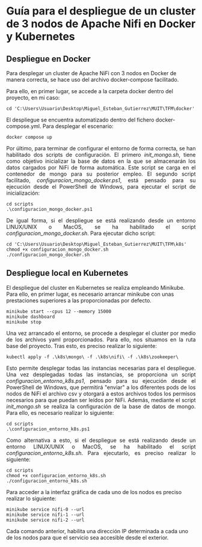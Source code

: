 # Guía para el despliegue de un cluster de 3 nodos de Apache Nifi en Docker y Kubernetes

## Despliegue en Docker

Para desplegar un cluster de Apache NiFi con 3 nodos en Docker de manera correcta, se hace uso del archivo docker-compose facilitado.

Para ello, en primer lugar, se accede a la carpeta docker dentro del proyecto, en mi caso:

```
cd 'C:\Users\Usuario\Desktop\Miguel_Esteban_Gutierrez\MUIT\TFM\docker'
```

El despliegue se encuentra automatizado dentro del fichero docker-compose.yml. Para desplegar el escenario:

```
docker compose up
```

<p align="justify">
Por último, para terminar de configurar el entorno de forma correcta, se han habilitado dos scripts de configuración. El primero <em>init_mongo.sh</em>, tiene como objetivo inicializar la base de datos en la que se almacenarán los datos cargados por NiFi de forma automática. Este script se carga en el contenedor de mongo para su posterior empleo. El segundo script facilitado, <em>configuracion_mongo_docker.ps1</em>, está pensado para su ejecución desde el PowerShell de Windows, para ejecutar el script de inicialización:
</p>

```
cd scripts
.\configuracion_mongo_docker.ps1
```

<p align="justify">
De igual forma, si el despliegue se está realizando desde un entorno LINUX/UNIX o MacOS, se ha habilitado el script <em>configuracion_mongo_docker.sh</em>. Para ejecutar dicho script:
</p>

```
cd 'C:\Users\Usuario\Desktop\Miguel_Esteban_Gutierrez\MUIT\TFM\k8s'
chmod +x configuracion_mongo_docker.sh
./configuracion_mongo_docker.sh
```

## Despliegue local en Kubernetes

El despliegue del cluster en Kubernetes se realiza empleando Minikube. Para ello, en primer lugar, es necesario arrancar minikube con unas prestaciones superiores a las proporcionadas por defecto.

```
minikube start --cpus 12 --memory 15000
minikube dashboard
minikube stop
```
<p align="justify">
Una vez arrancado el entorno, se procede a desplegar el cluster por medio de los archivos yaml proporcionados. Para ello, nos situamos en la ruta base del proyecto. Tras esto, es preciso realizar lo siguiente:
</p>

```
kubectl apply -f .\k8s\mongo\ -f .\k8s\nifi\ -f .\k8s\zookeeper\
```



 
<p align="justify">
Esto permite desplegar todas las instancias necesarias para el despliegue. Una vez desplegadas todas las instancias, se proporciona un script <em>configuracion_entorno_k8s.ps1</em>, pensado para su ejecución desde el PowerShell de Windows, que permitirá "enviar" a los diferentes pods de los nodos de NiFi el archivo csv y otorgará a estos archivos todos los permisos necesarios para que puedan ser leídos por NiFi. Además, mediante el script <em>init_mongo.sh</em> se realiza la configuración de la base de datos de mongo. Para ello, es necesario realizar lo siguiente: 
</p>

```
cd scripts
.\configuracion_entorno_k8s.ps1
```

<p align="justify">
Como alternativa a esto, si el despliegue se está realizando desde un entorno LINUX/UNIX o MacOS, se ha habilitado el script <em>configuracion_entorno_k8s.sh</em>. Para ejecutarlo, es preciso realizar lo siguiente:
</p>

```
cd scripts
chmod +x configuracion_entorno_k8s.sh
./configuracion_entorno_k8s.sh
```

Para acceder a la interfaz gráfica de cada uno de los nodos es preciso realizar lo siguiente:

```
minikube service nifi-0 --url
minikube service nifi-1 --url
minikube service nifi-2 --url
```

Cada comando anterior, habilita una dirección IP determinada a cada uno de los nodos para que el servicio sea accesible desde el exterior.

















